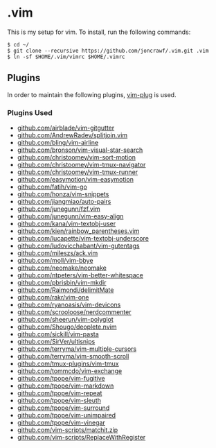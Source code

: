 # .vim
This is my setup for vim. To install, run the following commands:
```
$ cd ~/
$ git clone --recursive https://github.com/joncrawf/.vim.git .vim
$ ln -sf $HOME/.vim/vimrc $HOME/.vimrc
```

## Plugins
In order to maintain the following plugins, [vim-plug](https://github.com/junegunn/vim-plug) is used.

### Plugins Used
- [github.com/airblade/vim-gitgutter](https://github.com/airblade/vim-gitgutter.git)
- [github.com/AndrewRadev/splitjoin.vim](https://github.com/AndrewRadev/splitjoin.vim.git)
- [github.com/bling/vim-airline](https://github.com/bling/vim-airline.git)
- [github.com/bronson/vim-visual-star-search](https://github.com/bronson/vim-visual-star-search.git)
- [github.com/christoomey/vim-sort-motion](https://github.com/christoomey/vim-sort-motion.git)
- [github.com/christoomey/vim-tmux-navigator](https://github.com/christoomey/vim-tmux-navigator.git)
- [github.com/christoomey/vim-tmux-runner](https://github.com/christoomey/vim-tmux-runner.git)
- [github.com/easymotion/vim-easymotion](https://github.com/easymotion/vim-easymotion.git)
- [github.com/fatih/vim-go](https://github.com/fatih/vim-go.git)
- [github.com/honza/vim-snippets](https://github.com/honza/vim-snippets.git)
- [github.com/jiangmiao/auto-pairs](https://github.com/jiangmiao/auto-pairs.git)
- [github.com/junegunn/fzf.vim](https://github.com/junegunn/fzf.vim.git)
- [github.com/junegunn/vim-easy-align](https://github.com/junegunn/vim-easy-align.git)
- [github.com/kana/vim-textobj-user](https://github.com/kana/vim-textobj-user.git)
- [github.com/kien/rainbow_parentheses.vim](https://github.com/kien/rainbow_parentheses.vim.git)
- [github.com/lucapette/vim-textobj-underscore](https://github.com/lucapette/vim-textobj-underscore.git)
- [github.com/ludovicchabant/vim-gutentags](https://github.com/ludovicchabant/vim-gutentags.git)
- [github.com/mileszs/ack.vim](https://github.com/mileszs/ack.vim.git)
- [github.com/moll/vim-bbye](https://github.com/moll/vim-bbye.git)
- [github.com/neomake/neomake](https://github.com/neomake/neomake.git)
- [github.com/ntpeters/vim-better-whitespace](https://github.com/ntpeters/vim-better-whitespace.git)
- [github.com/pbrisbin/vim-mkdir](https://github.com/pbrisbin/vim-mkdir.git)
- [github.com/Raimondi/delimitMate](https://github.com/Raimondi/delimitMate.git)
- [github.com/rakr/vim-one](https://github.com/rakr/vim-one.git)
- [github.com/ryanoasis/vim-devicons](https://github.com/ryanoasis/vim-devicons.git)
- [github.com/scrooloose/nerdcommenter](https://github.com/scrooloose/nerdcommenter.git)
- [github.com/sheerun/vim-polyglot](https://github.com/sheerun/vim-polyglot.git)
- [github.com/Shougo/deoplete.nvim](https://github.com/Shougo/deoplete.nvim.git)
- [github.com/sickill/vim-pasta](https://github.com/sickill/vim-pasta.git)
- [github.com/SirVer/ultisnips](https://github.com/SirVer/ultisnips.git)
- [github.com/terryma/vim-multiple-cursors](https://github.com/terryma/vim-multiple-cursors.git)
- [github.com/terryma/vim-smooth-scroll](https://github.com/terryma/vim-smooth-scroll.git)
- [github.com/tmux-plugins/vim-tmux](https://github.com/tmux-plugins/vim-tmux.git)
- [github.com/tommcdo/vim-exchange](https://github.com/tommcdo/vim-exchange.git)
- [github.com/tpope/vim-fugitive](https://github.com/tpope/vim-fugitive.git)
- [github.com/tpope/vim-markdown](https://github.com/tpope/vim-markdown.git)
- [github.com/tpope/vim-repeat](https://github.com/tpope/vim-repeat.git)
- [github.com/tpope/vim-sleuth](https://github.com/tpope/vim-sleuth.git)
- [github.com/tpope/vim-surround](https://github.com/tpope/vim-surround.git)
- [github.com/tpope/vim-unimpaired](https://github.com/tpope/vim-unimpaired.git)
- [github.com/tpope/vim-vinegar](https://github.com/tpope/vim-vinegar)
- [github.com/vim-scripts/matchit.zip](https://github.com/vim-scripts/matchit.zip.git)
- [github.com/vim-scripts/ReplaceWithRegister](https://github.com/vim-scripts/ReplaceWithRegister.git)
